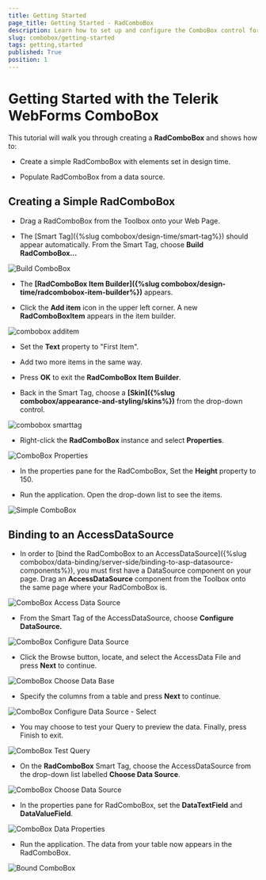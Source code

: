 ```yaml
---
title: Getting Started
page_title: Getting Started - RadComboBox
description: Learn how to set up and configure the ComboBox control for efficient data selection and user interaction.
slug: combobox/getting-started
tags: getting,started
published: True
position: 1
---
```


# Getting Started with the Telerik WebForms ComboBox



This tutorial will walk you through creating a **RadComboBox** and shows how to:

* Create a simple RadComboBox with elements set in design time.

* Populate RadComboBox from a data source.

## Creating a Simple RadComboBox

* Drag a RadComboBox from the Toolbox onto your Web Page.

* The [Smart Tag]({%slug combobox/design-time/smart-tag%}) should appear automatically. From the Smart Tag, choose **Build RadComboBox...**

![Build ComboBox](images/combobox_build.png "Build ComboBox")

* The **[RadComboBox Item Builder]({%slug combobox/design-time/radcombobox-item-builder%})** appears.

* Click the **Add item** icon in the upper left corner. A new **RadComboBoxItem** appears in the item builder.

![combobox additem](images/combobox_additem.png "ComboBox additem")

* Set the **Text** property to "First Item".

* Add two more items in the same way.

* Press **OK** to exit the **RadComboBox Item Builder**.

* Back in the Smart Tag, choose a **[Skin]({%slug combobox/appearance-and-styling/skins%})** from the drop-down control.

![combobox smarttag](images/combobox_smarttag.png "ComboBox smarttag")

* Right-click the **RadComboBox** instance and select **Properties**.

![ComboBox Properties](images/combobox_properties.png "ComboBox Properties")

* In the properties pane for the RadComboBox, Set the **Height** property to 150.

* Run the application. Open the drop-down list to see the items.

![Simple ComboBox](images/combobox_simplecombo.png "Simple ComboBox")

## Binding to an AccessDataSource

* In order to [bind the RadComboBox to an AccessDataSource]({%slug combobox/data-binding/server-side/binding-to-asp-datasource-components%}), you must first have a DataSource component on your page. Drag an **AccessDataSource** component from the Toolbox onto the same page where your RadComboBox is.

![ComboBox Access Data Source](images/combobox_accessdatasource.png "ComboBox Access Data Source")

* From the Smart Tag of the AccessDataSource, choose **Configure DataSource.**

![ComboBox Configure Data Source](images/combobox_configuredatasource.png "ComboBox Configure Data Source")

* Click the Browse button, locate, and select the AccessData File and press **Next** to continue.

![ComboBox Choose Data Base](images/combobox_chooseadatabase.png "ComboBox Choose Data Base")

* Specify the columns from a table and press **Next** to continue.

![ComboBox Configure Data Source - Select](images/combobox_configureselect.png "ComboBox Configure Data Source - Select")

* You may choose to test your Query to preview the data. Finally, press Finish to exit.

![ComboBox Test Query](images/combobox_testquery.png "ComboBox Test Query")

* On the **RadComboBox** Smart Tag, choose the AccessDataSource from the drop-down list labelled **Choose Data Source**.

![ComboBox Choose Data Source](images/combobox_choosedatasource.png "ComboBox Choose Data Source")

* In the properties pane for RadComboBox, set the **DataTextField** and **DataValueField**.

![ComboBox Data Properties](images/combobox_datatextandvalue.png "ComboBox Data Properties")

* Run the application. The data from your table now appears in the RadComboBox.

![Bound ComboBox](images/combobox_bound.png "Bound ComboBox")
